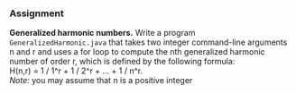 ### Assignment
<b>Generalized harmonic numbers.</b> Write a program `GeneralizedHarmonic.java` that takes two integer command-line arguments n and r and uses a for loop to compute the nth generalized harmonic number of order r, which is defined by the following formula: \
H(n,r) = 1 / 1^r + 1 / 2^r + ... + 1 / n^r.\
<i>Note:</i> you may assume that n is a positive integer
